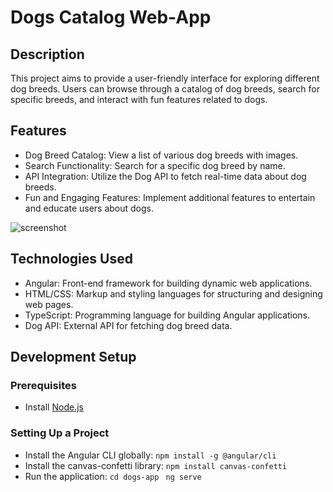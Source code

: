 # Dogs Catalog Web-App
## Description
This project aims to provide a user-friendly interface for exploring different dog breeds. Users can browse through a catalog of dog breeds, search for specific breeds, and interact with fun features related to dogs.
## Features
* Dog Breed Catalog: View a list of various dog breeds with images.
* Search Functionality: Search for a specific dog breed by name.
* API Integration: Utilize the Dog API to fetch real-time data about dog breeds.
* Fun and Engaging Features: Implement additional features to entertain and educate users about dogs.

![screenshot](Screenshot1.png)

## Technologies Used
* Angular: Front-end framework for building dynamic web applications.
* HTML/CSS: Markup and styling languages for structuring and designing web pages.
* TypeScript: Programming language for building Angular applications.
* Dog API: External API for fetching dog breed data.
## Development Setup
### Prerequisites
* Install [Node.js](https://nodejs.org/en)
### Setting Up a Project
* Install the Angular CLI globally:
```npm install -g @angular/cli```
* Install the canvas-confetti library:
```npm install canvas-confetti```
* Run the application:
```cd dogs-app ```
```ng serve```






